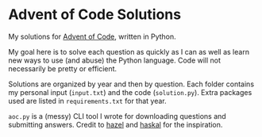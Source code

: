 # Advent of Code Solutions
My solutions for [Advent of Code](https://adventofcode.com/), written in Python.

My goal here is to solve each question as quickly as I can as well as learn new ways to use (and abuse) the Python language. Code will not necessarily be pretty or efficient.

Solutions are organized by year and then by question. Each folder contains my personal input (`input.txt`) and the code (`solution.py`). Extra packages used are listed in `requirements.txt` for that year.

`aoc.py` is a (messy) CLI tool I wrote for downloading questions and submitting answers. Credit to [hazel](https://git.bicompact.space/hazel/aoc-2021) and [haskal](https://git.lain.faith/haskal/aoc2020/src/branch/aoc2020/scripts) for the inspiration.
